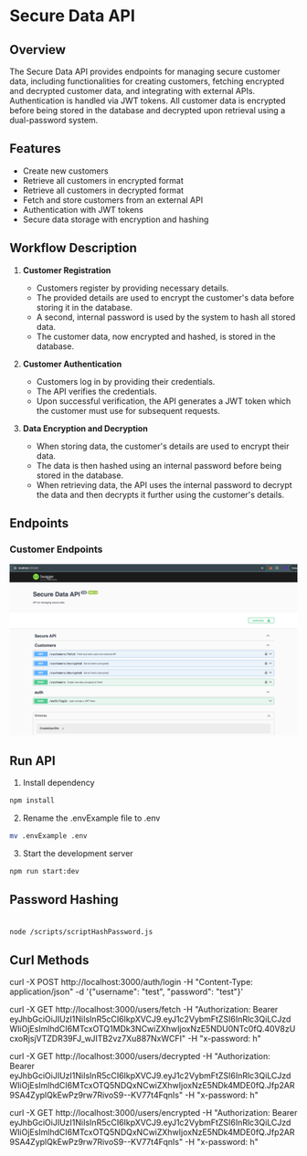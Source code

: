 # Secure Data API

## Overview

The Secure Data API provides endpoints for managing secure customer data, including functionalities for creating customers, fetching encrypted and decrypted customer data, and integrating with external APIs. Authentication is handled via JWT tokens. All customer data is encrypted before being stored in the database and decrypted upon retrieval using a dual-password system.

## Features

- Create new customers
- Retrieve all customers in encrypted format
- Retrieve all customers in decrypted format
- Fetch and store customers from an external API
- Authentication with JWT tokens
- Secure data storage with encryption and hashing

## Workflow Description

1. **Customer Registration**
    - Customers register by providing necessary details.
    - The provided details are used to encrypt the customer's data before storing it in the database.
    - A second, internal password is used by the system to hash all stored data.
    - The customer data, now encrypted and hashed, is stored in the database.

2. **Customer Authentication**
    - Customers log in by providing their credentials.
    - The API verifies the credentials.
    - Upon successful verification, the API generates a JWT token which the customer must use for subsequent requests.

3. **Data Encryption and Decryption**
    - When storing data, the customer's details are used to encrypt their data.
    - The data is then hashed using an internal password before being stored in the database.
    - When retrieving data, the API uses the internal password to decrypt the data and then decrypts it further using the customer's details.

## Endpoints

### Customer Endpoints
    
![alt text](/images/Swagger.png)


## Run API

1. Install dependency

```bash
npm install
```

2. Rename the .envExample file to .env
   
```bash 
mv .envExample .env
```
3. Start the development server
```bash 
npm run start:dev
```

## Password Hashing

```bash

node /scripts/scriptHashPassword.js

``` 

## Curl Methods

curl -X POST http://localhost:3000/auth/login -H "Content-Type: application/json" -d '{"username": "test", "password": "test"}'


curl -X GET http://localhost:3000/users/fetch -H "Authorization: Bearer eyJhbGciOiJIUzI1NiIsInR5cCI6IkpXVCJ9.eyJ1c2VybmFtZSI6InRlc3QiLCJzdWIiOjEsImlhdCI6MTcxOTQ1MDk3NCwiZXhwIjoxNzE5NDU0NTc0fQ.40V8zUcxoRjsjVTZDR39FJ_wJITB2vz7Xu887NxWCFI" -H "x-password: h"
                                                                                            
curl -X GET http://localhost:3000/users/decrypted -H "Authorization: Bearer eyJhbGciOiJIUzI1NiIsInR5cCI6IkpXVCJ9.eyJ1c2VybmFtZSI6InRlc3QiLCJzdWIiOjEsImlhdCI6MTcxOTQ5NDQxNCwiZXhwIjoxNzE5NDk4MDE0fQ.Jfp2AR9SA4ZyplQkEwPz9rw7RivoS9--KV77t4FqnIs" -H "x-password: h"


curl -X GET http://localhost:3000/users/encrypted -H "Authorization: Bearer eyJhbGciOiJIUzI1NiIsInR5cCI6IkpXVCJ9.eyJ1c2VybmFtZSI6InRlc3QiLCJzdWIiOjEsImlhdCI6MTcxOTQ5NDQxNCwiZXhwIjoxNzE5NDk4MDE0fQ.Jfp2AR9SA4ZyplQkEwPz9rw7RivoS9--KV77t4FqnIs" -H "x-password: h"




